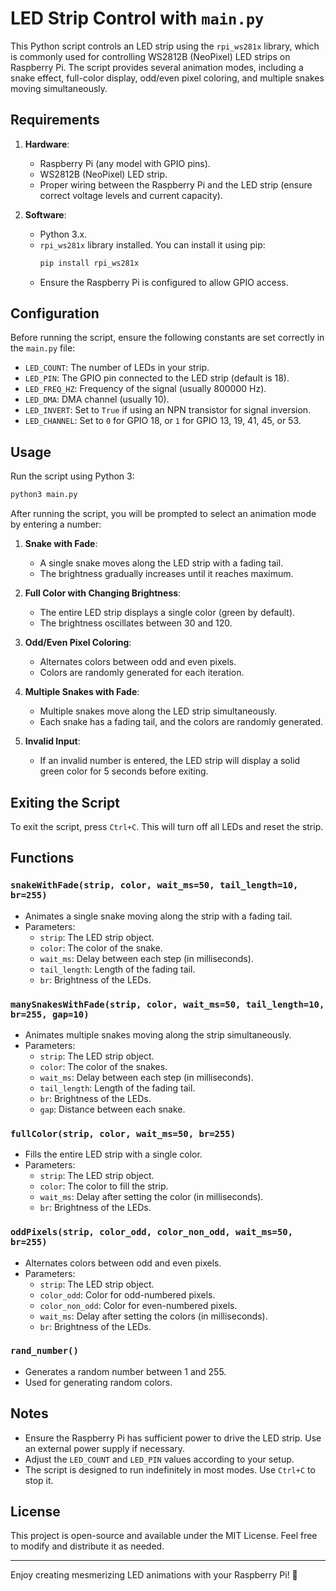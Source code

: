 # LED Strip Control with `main.py`

This Python script controls an LED strip using the `rpi_ws281x` library, which is commonly used for controlling WS2812B (NeoPixel) LED strips on Raspberry Pi. The script provides several animation modes, including a snake effect, full-color display, odd/even pixel coloring, and multiple snakes moving simultaneously.

## Requirements

1. **Hardware**:
   - Raspberry Pi (any model with GPIO pins).
   - WS2812B (NeoPixel) LED strip.
   - Proper wiring between the Raspberry Pi and the LED strip (ensure correct voltage levels and current capacity).

2. **Software**:
   - Python 3.x.
   - `rpi_ws281x` library installed. You can install it using pip:
     ```bash
     pip install rpi_ws281x
     ```
   - Ensure the Raspberry Pi is configured to allow GPIO access.

## Configuration

Before running the script, ensure the following constants are set correctly in the `main.py` file:

- `LED_COUNT`: The number of LEDs in your strip.
- `LED_PIN`: The GPIO pin connected to the LED strip (default is 18).
- `LED_FREQ_HZ`: Frequency of the signal (usually 800000 Hz).
- `LED_DMA`: DMA channel (usually 10).
- `LED_INVERT`: Set to `True` if using an NPN transistor for signal inversion.
- `LED_CHANNEL`: Set to `0` for GPIO 18, or `1` for GPIO 13, 19, 41, 45, or 53.

## Usage

Run the script using Python 3:

```bash
python3 main.py
```
After running the script, you will be prompted to select an animation mode by entering a number:

1. **Snake with Fade**:
    - A single snake moves along the LED strip with a fading tail.
    - The brightness gradually increases until it reaches maximum.

2. **Full Color with Changing Brightness**:
   - The entire LED strip displays a single color (green by default).
   - The brightness oscillates between 30 and 120.

3. **Odd/Even Pixel Coloring**:
   - Alternates colors between odd and even pixels.
   - Colors are randomly generated for each iteration.

4. **Multiple Snakes with Fade**:
   - Multiple snakes move along the LED strip simultaneously.
   - Each snake has a fading tail, and the colors are randomly generated.

5. **Invalid Input**:
   - If an invalid number is entered, the LED strip will display a solid green color for 5 seconds before exiting.

## Exiting the Script

To exit the script, press `Ctrl+C`. This will turn off all LEDs and reset the strip.

## Functions

### `snakeWithFade(strip, color, wait_ms=50, tail_length=10, br=255)`
- Animates a single snake moving along the strip with a fading tail.
- Parameters:
  - `strip`: The LED strip object.
  - `color`: The color of the snake.
  - `wait_ms`: Delay between each step (in milliseconds).
  - `tail_length`: Length of the fading tail.
  - `br`: Brightness of the LEDs.

### `manySnakesWithFade(strip, color, wait_ms=50, tail_length=10, br=255, gap=10)`
- Animates multiple snakes moving along the strip simultaneously.
- Parameters:
  - `strip`: The LED strip object.
  - `color`: The color of the snakes.
  - `wait_ms`: Delay between each step (in milliseconds).
  - `tail_length`: Length of the fading tail.
  - `br`: Brightness of the LEDs.
  - `gap`: Distance between each snake.

### `fullColor(strip, color, wait_ms=50, br=255)`
- Fills the entire LED strip with a single color.
- Parameters:
  - `strip`: The LED strip object.
  - `color`: The color to fill the strip.
  - `wait_ms`: Delay after setting the color (in milliseconds).
  - `br`: Brightness of the LEDs.

### `oddPixels(strip, color_odd, color_non_odd, wait_ms=50, br=255)`
- Alternates colors between odd and even pixels.
- Parameters:
  - `strip`: The LED strip object.
  - `color_odd`: Color for odd-numbered pixels.
  - `color_non_odd`: Color for even-numbered pixels.
  - `wait_ms`: Delay after setting the colors (in milliseconds).
  - `br`: Brightness of the LEDs.

### `rand_number()`
- Generates a random number between 1 and 255.
- Used for generating random colors.

## Notes

- Ensure the Raspberry Pi has sufficient power to drive the LED strip. Use an external power supply if necessary.
- Adjust the `LED_COUNT` and `LED_PIN` values according to your setup.
- The script is designed to run indefinitely in most modes. Use `Ctrl+C` to stop it.

## License

This project is open-source and available under the MIT License. Feel free to modify and distribute it as needed.

---

Enjoy creating mesmerizing LED animations with your Raspberry Pi! 🎉